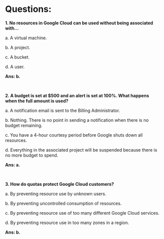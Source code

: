 # Questions:

**1. No resources in Google Cloud can be used without being associated with...**

a. A virtual machine.

b. A project.

c. A bucket.

d. A user.

**Ans: b.**

<br/>

**2. A budget is set at $500 and an alert is set at 100%. What happens when the full amount is used?**

a. A notification email is sent to the Billing Administrator.

b. Nothing. There is no point in sending a notification when there is no budget remaining.

c. You have a 4-hour courtesy period before Google shuts down all resources.

d. Everything in the associated project will be suspended because there is no more budget to spend.

**Ans: a.**

<br/>

**3. How do quotas protect Google Cloud customers?**

a. By preventing resource use by unknown users.

b. By preventing uncontrolled consumption of resources.

c. By preventing resource use of too many different Google Cloud services.

d. By preventing resource use in too many zones in a region.

**Ans: b.**

<br/>
